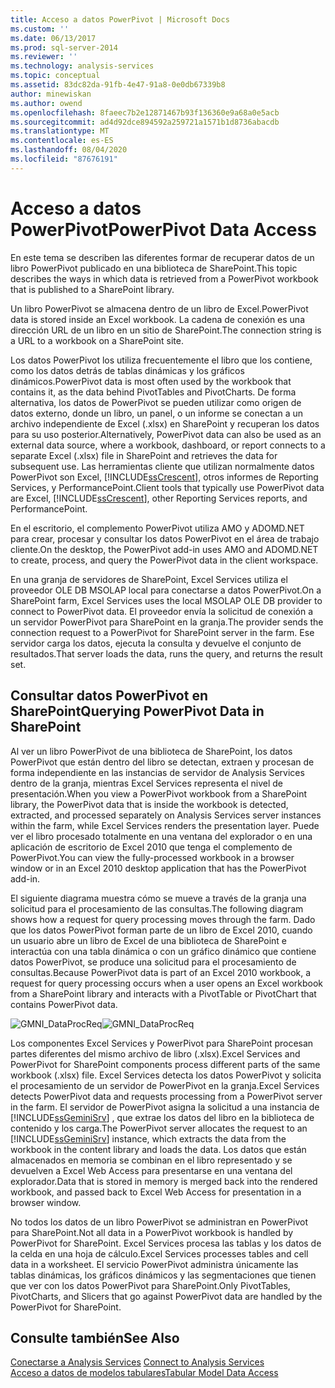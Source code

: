 ```yaml
---
title: Acceso a datos PowerPivot | Microsoft Docs
ms.custom: ''
ms.date: 06/13/2017
ms.prod: sql-server-2014
ms.reviewer: ''
ms.technology: analysis-services
ms.topic: conceptual
ms.assetid: 83dc82da-91fb-4e47-91a8-0e0db67339b8
author: minewiskan
ms.author: owend
ms.openlocfilehash: 8faeec7b2e12871467b93f136360e9a68a0e5acb
ms.sourcegitcommit: ad4d92dce894592a259721a1571b1d8736abacdb
ms.translationtype: MT
ms.contentlocale: es-ES
ms.lasthandoff: 08/04/2020
ms.locfileid: "87676191"
---
```

# <a name="powerpivot-data-access"></a><span data-ttu-id="0484e-102">Acceso a datos PowerPivot</span><span class="sxs-lookup"><span data-stu-id="0484e-102">PowerPivot Data Access</span></span>
  <span data-ttu-id="0484e-103">En este tema se describen las diferentes formar de recuperar datos de un libro PowerPivot publicado en una biblioteca de SharePoint.</span><span class="sxs-lookup"><span data-stu-id="0484e-103">This topic describes the ways in which data is retrieved from a PowerPivot workbook that is published to a SharePoint library.</span></span>  
  
 <span data-ttu-id="0484e-104">Un libro PowerPivot se almacena dentro de un libro de Excel.</span><span class="sxs-lookup"><span data-stu-id="0484e-104">PowerPivot data is stored inside an Excel workbook.</span></span> <span data-ttu-id="0484e-105">La cadena de conexión es una dirección URL de un libro en un sitio de SharePoint.</span><span class="sxs-lookup"><span data-stu-id="0484e-105">The connection string is a URL to a workbook on a SharePoint site.</span></span>  
  
 <span data-ttu-id="0484e-106">Los datos PowerPivot los utiliza frecuentemente el libro que los contiene, como los datos detrás de tablas dinámicas y los gráficos dinámicos.</span><span class="sxs-lookup"><span data-stu-id="0484e-106">PowerPivot data is most often used by the workbook that contains it, as the data behind PivotTables and PivotCharts.</span></span> <span data-ttu-id="0484e-107">De forma alternativa, los datos de PowerPivot se pueden utilizar como origen de datos externo, donde un libro, un panel, o un informe se conectan a un archivo independiente de Excel (.xlsx) en SharePoint y recuperan los datos para su uso posterior.</span><span class="sxs-lookup"><span data-stu-id="0484e-107">Alternatively, PowerPivot data can also be used as an external data source, where a workbook, dashboard, or report connects to a separate Excel (.xlsx) file in SharePoint and retrieves the data for subsequent use.</span></span> <span data-ttu-id="0484e-108">Las herramientas cliente que utilizan normalmente datos PowerPivot son Excel, [!INCLUDE[ssCrescent](../../includes/sscrescent-md.md)], otros informes de Reporting Services, y PerformancePoint.</span><span class="sxs-lookup"><span data-stu-id="0484e-108">Client tools that typically use PowerPivot data are Excel, [!INCLUDE[ssCrescent](../../includes/sscrescent-md.md)], other Reporting Services reports, and PerformancePoint.</span></span>  
  
 <span data-ttu-id="0484e-109">En el escritorio, el complemento PowerPivot utiliza AMO y ADOMD.NET para crear, procesar y consultar los datos PowerPivot en el área de trabajo cliente.</span><span class="sxs-lookup"><span data-stu-id="0484e-109">On the desktop, the PowerPivot add-in uses AMO and ADOMD.NET to create, process, and query the PowerPivot data in the client workspace.</span></span>  
  
 <span data-ttu-id="0484e-110">En una granja de servidores de SharePoint, Excel Services utiliza el proveedor OLE DB MSOLAP local para conectarse a datos PowerPivot.</span><span class="sxs-lookup"><span data-stu-id="0484e-110">On a SharePoint farm, Excel Services uses the local MSOLAP OLE DB provider to connect to PowerPivot data.</span></span> <span data-ttu-id="0484e-111">El proveedor envía la solicitud de conexión a un servidor PowerPivot para SharePoint en la granja.</span><span class="sxs-lookup"><span data-stu-id="0484e-111">The provider sends the connection request to a PowerPivot for SharePoint server in the farm.</span></span> <span data-ttu-id="0484e-112">Ese servidor carga los datos, ejecuta la consulta y devuelve el conjunto de resultados.</span><span class="sxs-lookup"><span data-stu-id="0484e-112">That server loads the data, runs the query, and returns the result set.</span></span>  
  
##  <a name="querying-powerpivot-data-in-sharepoint"></a><a name="queryproc"></a><span data-ttu-id="0484e-113">Consultar datos PowerPivot en SharePoint</span><span class="sxs-lookup"><span data-stu-id="0484e-113">Querying PowerPivot Data in SharePoint</span></span>  
 <span data-ttu-id="0484e-114">Al ver un libro PowerPivot de una biblioteca de SharePoint, los datos PowerPivot que están dentro del libro se detectan, extraen y procesan de forma independiente en las instancias de servidor de Analysis Services dentro de la granja, mientras Excel Services representa el nivel de presentación.</span><span class="sxs-lookup"><span data-stu-id="0484e-114">When you view a PowerPivot workbook from a SharePoint library, the PowerPivot data that is inside the workbook is detected, extracted, and processed separately on Analysis Services server instances within the farm, while Excel Services renders the presentation layer.</span></span> <span data-ttu-id="0484e-115">Puede ver el libro procesado totalmente en una ventana del explorador o en una aplicación de escritorio de Excel 2010 que tenga el complemento de PowerPivot.</span><span class="sxs-lookup"><span data-stu-id="0484e-115">You can view the fully-processed workbook in a browser window or in an Excel 2010 desktop application that has the PowerPivot add-in.</span></span>  
  
 <span data-ttu-id="0484e-116">El siguiente diagrama muestra cómo se mueve a través de la granja una solicitud para el procesamiento de las consultas.</span><span class="sxs-lookup"><span data-stu-id="0484e-116">The following diagram shows how a request for query processing moves through the farm.</span></span> <span data-ttu-id="0484e-117">Dado que los datos PowerPivot forman parte de un libro de Excel 2010, cuando un usuario abre un libro de Excel de una biblioteca de SharePoint e interactúa con una tabla dinámica o con un gráfico dinámico que contiene datos PowerPivot, se produce una solicitud para el procesamiento de consultas.</span><span class="sxs-lookup"><span data-stu-id="0484e-117">Because PowerPivot data is part of an Excel 2010 workbook, a request for query processing occurs when a user opens an Excel workbook from a SharePoint library and interacts with a PivotTable or PivotChart that contains PowerPivot data.</span></span>  
  
 <span data-ttu-id="0484e-118">![GMNI_DataProcReq](../media/gmni-dataprocreq.gif "GMNI_DataProcReq")</span><span class="sxs-lookup"><span data-stu-id="0484e-118">![GMNI_DataProcReq](../media/gmni-dataprocreq.gif "GMNI_DataProcReq")</span></span>  
  
 <span data-ttu-id="0484e-119">Los componentes Excel Services y PowerPivot para SharePoint procesan partes diferentes del mismo archivo de libro (.xlsx).</span><span class="sxs-lookup"><span data-stu-id="0484e-119">Excel Services and PowerPivot for SharePoint components process different parts of the same workbook (.xlsx) file.</span></span> <span data-ttu-id="0484e-120">Excel Services detecta los datos PowerPivot y solicita el procesamiento de un servidor de PowerPivot en la granja.</span><span class="sxs-lookup"><span data-stu-id="0484e-120">Excel Services detects PowerPivot data and requests processing from a PowerPivot server in the farm.</span></span> <span data-ttu-id="0484e-121">El servidor de PowerPivot asigna la solicitud a una instancia de [!INCLUDE[ssGeminiSrv](../../includes/ssgeminisrv-md.md)] , que extrae los datos del libro en la biblioteca de contenido y los carga.</span><span class="sxs-lookup"><span data-stu-id="0484e-121">The PowerPivot server allocates the request to an [!INCLUDE[ssGeminiSrv](../../includes/ssgeminisrv-md.md)] instance, which extracts the data from the workbook in the content library and loads the data.</span></span> <span data-ttu-id="0484e-122">Los datos que están almacenados en memoria se combinan en el libro representado y se devuelven a Excel Web Access para presentarse en una ventana del explorador.</span><span class="sxs-lookup"><span data-stu-id="0484e-122">Data that is stored in memory is merged back into the rendered workbook, and passed back to Excel Web Access for presentation in a browser window.</span></span>  
  
 <span data-ttu-id="0484e-123">No todos los datos de un libro PowerPivot se administran en PowerPivot para SharePoint.</span><span class="sxs-lookup"><span data-stu-id="0484e-123">Not all data in a PowerPivot workbook is handled by PowerPivot for SharePoint.</span></span> <span data-ttu-id="0484e-124">Excel Services procesa las tablas y los datos de la celda en una hoja de cálculo.</span><span class="sxs-lookup"><span data-stu-id="0484e-124">Excel Services processes tables and cell data in a worksheet.</span></span> <span data-ttu-id="0484e-125">El servicio PowerPivot administra únicamente las tablas dinámicas, los gráficos dinámicos y las segmentaciones que tienen que ver con los datos PowerPivot para SharePoint.</span><span class="sxs-lookup"><span data-stu-id="0484e-125">Only PivotTables, PivotCharts, and Slicers that go against PowerPivot data are handled by the PowerPivot for SharePoint.</span></span>  
  
## <a name="see-also"></a><span data-ttu-id="0484e-126">Consulte también</span><span class="sxs-lookup"><span data-stu-id="0484e-126">See Also</span></span>  
 <span data-ttu-id="0484e-127">[Conectarse a Analysis Services](../instances/connect-to-analysis-services.md) </span><span class="sxs-lookup"><span data-stu-id="0484e-127">[Connect to Analysis Services](../instances/connect-to-analysis-services.md) </span></span>  
 [<span data-ttu-id="0484e-128">Acceso a datos de modelos tabulares</span><span class="sxs-lookup"><span data-stu-id="0484e-128">Tabular Model Data Access</span></span>](../tabular-models/tabular-model-data-access.md)  
  
  
